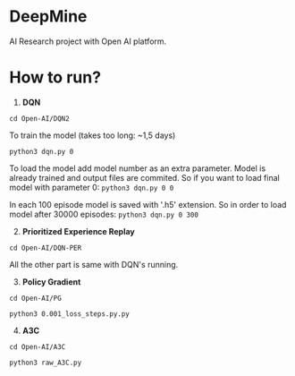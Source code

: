 # DeepMine
AI Research project with Open AI platform.

# How to run?

1. **DQN**

```cd Open-AI/DQN2```

To train the model (takes too long: ~1,5 days)

```python3 dqn.py 0```

To load the model add model number as an extra parameter. Model is already trained and output files are commited. So if you want to load final model with parameter 0:
```python3 dqn.py 0 0```

In each 100 episode model is saved with '.h5' extension. So in order to load model after 30000 episodes:
```python3 dqn.py 0 300```

2. **Prioritized Experience Replay**

```cd Open-AI/DQN-PER```

  All the other part is same with DQN's running.
  
3. **Policy Gradient**

```cd Open-AI/PG```

```python3 0.001_loss_steps.py.py```

4. **A3C**

```cd Open-AI/A3C```

```python3 raw_A3C.py```

